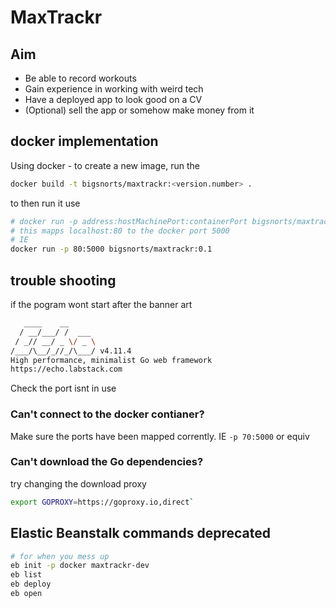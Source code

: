 # MaxTrackr

## Aim

* Be able to record workouts
* Gain experience in working with weird tech
* Have a deployed app to look good on a CV
* (Optional) sell the app or somehow make money from it

## docker implementation

Using docker - to create a new image, run the

```bash
docker build -t bigsnorts/maxtrackr:<version.number> .
```

to then run it use

```bash
# docker run -p address:hostMachinePort:containerPort bigsnorts/maxtrackr:<version.number>
# this mapps localhost:80 to the docker port 5000
# IE
docker run -p 80:5000 bigsnorts/maxtrackr:0.1
```

## trouble shooting

if the pogram wont start after the banner art

```sh
   ____    __
  / __/___/ /  ___
 / _// __/ _ \/ _ \
/___/\__/_//_/\___/ v4.11.4
High performance, minimalist Go web framework
https://echo.labstack.com
```

Check the port isnt in use

### Can't connect to the docker contianer?

Make sure the ports have been mapped corrently. IE `-p 70:5000` or equiv

### Can't download the Go dependencies?

try changing the download proxy

```sh
export GOPROXY=https://goproxy.io,direct`
```

## Elastic Beanstalk commands **deprecated**

```bash
# for when you mess up 
eb init -p docker maxtrackr-dev
eb list
eb deploy
eb open
```
